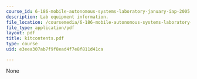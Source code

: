 ```yaml
---
course_id: 6-186-mobile-autonomous-systems-laboratory-january-iap-2005
description: Lab equipment information.
file_location: /coursemedia/6-186-mobile-autonomous-systems-laboratory-january-iap-2005/e3eea307ab7f9f8ead4f7e8f811d41ca_kitcontents.pdf
file_type: application/pdf
layout: pdf
title: kitcontents.pdf
type: course
uid: e3eea307ab7f9f8ead4f7e8f811d41ca

---
```

None